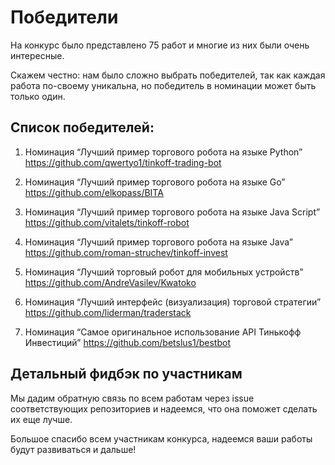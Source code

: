 
# Победители

На конкурс было представлено 75 работ и многие из них были очень интересные. 

Скажем честно: нам было сложно выбрать победителей, так как каждая работа по-своему уникальна, 
но победитель в номинации может быть только один.

## Список победителей:

1. Номинация “Лучший пример торгового робота на языке Python”
https://github.com/qwertyo1/tinkoff-trading-bot

2. Номинация “Лучший пример торгового робота на языке Go”
https://github.com/elkopass/BITA

3. Номинация “Лучший пример торгового робота на языке Java Script”
https://github.com/vitalets/tinkoff-robot

4. Номинация “Лучший пример торгового робота на языке Java”
https://github.com/roman-struchev/tinkoff-invest

5. Номинация “Лучший торговый робот для мобильных устройств”
https://github.com/AndreVasilev/Kwatoko

6. Номинация “Лучший интерфейс (визуализация) торговой стратегии”
https://github.com/liderman/traderstack

7. Номинация “Самое оригинальное использование API Тинькофф Инвестиций”
https://github.com/betslus1/bestbot

 
 
  
## Детальный фидбэк по участникам
Мы дадим обратную связь по всем работам через issue соответствующих репозиториев и надеемся, что она поможет сделать их еще лучше.

Большое спасибо всем участникам конкурса, надеемся ваши работы будут развиваться и дальше!
